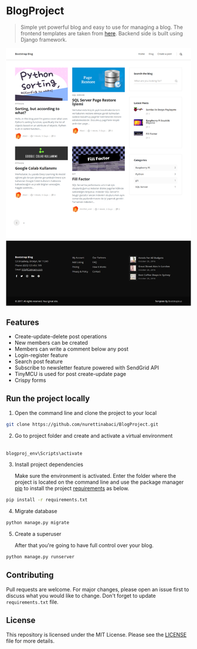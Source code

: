 # BlogProject

> Simple yet powerful blog and easy to use for managing a blog. The frontend templates are taken from [here](https://bootstrapious.com/p/bootstrap-blog). Backend side is built using Django framework.

![BlogProject](https://github.com/nurettinabaci/BlogProject/blob/master/blog.png)

## Features
  - Create-update-delete post operations
  - New members can be created
  - Members can write a comment below any post
  - Login-register feature
  - Search post feature
  - Subscribe to newsletter feature powered with SendGrid API
  - TinyMCU is used for post create-update page
  - Crispy forms
    
  

## Run the project locally
1. Open the command line and clone the project to your local
```bash
git clone https://github.com/nurettinabaci/BlogProject.git
```

2. Go to project folder and create and activate a virtual environment
```bash

blogproj_env\Scripts\activate
```

3. Install project dependencies

   Make sure the environment is activated. Enter the folder where the project is located on the command line and use the package manager [pip](https://pip.pypa.io/en/stable/) to install the project [requirements](https://github.com/nurettinabaci/BlogProject/blob/master/requirements.txt) as below.

```bash
pip install -r requirements.txt
```

4. Migrate database
```bash
python manage.py migrate
```

5. Create a superuser

   After that you're going to  have full control over your blog.
```bash
python manage.py runserver
```

## Contributing
Pull requests are welcome. For major changes, please open an issue first to discuss what you would like to change. 
Don't forget to update `requirements.txt` file.

## License
This repository is licensed under the MIT License. Please see the [LICENSE](https://github.com/nurettinabaci/BlogProject/blob/master/LICENCE) file for more details.
